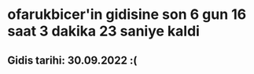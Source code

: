 # ofarukbicer'in gidisine son 6 gun 16 saat 3 dakika 23 saniye kaldi

## Gidis tarihi: 30.09.2022 :(